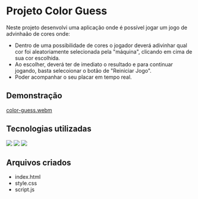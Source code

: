 # Projeto Color Guess

Neste projeto desenvolvi uma aplicação onde é possível jogar um jogo de advinhaão de cores onde:

* Dentro de uma possibilidade de cores o jogador deverá adivinhar qual cor foi aleatoriamente selecionada pela "máquina", clicando em cima de sua cor escolhida.
* Ao escolher, deverá ter de imediato o resultado e para continuar jogando, basta selecoionar o botão de "Reiniciar Jogo".
* Poder acompanhar o seu placar em tempo real.

## Demonstração

[color-guess.webm](https://github.com/brunaCFreitas/Projeto-To-Do-List/assets/80068419/b93b7fee-832f-4065-9957-46c46a2c2e39)


## Tecnologias utilizadas
 
  <img src="https://img.shields.io/badge/JavaScript-F7DF1E?style=for-the-badge&logo=javascript&logoColor=black">
  <img src="https://img.shields.io/badge/HTML5-E34F26?style=for-the-badge&logo=html5&logoColor=white">
  <img src="https://img.shields.io/badge/CSS3-1572B6?style=for-the-badge&logo=css3&logoColor=white">

## Arquivos criados

* index.html
* style.css
* script.js
